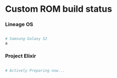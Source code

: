 # Custom ROM build status

### Lineage OS ###

```bash

# Samsung Galaxy S2
a

```

### Project Elixir ###

```bash

# Actively Preparing now...

```
